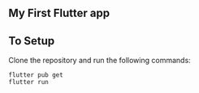 ## My First Flutter app

## To Setup
Clone the repository and run the following commands:
```
flutter pub get
flutter run
```
